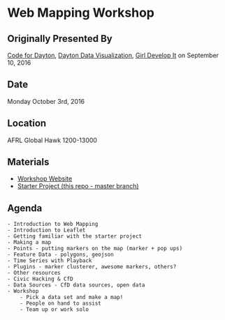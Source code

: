 # Web Mapping Workshop

## Originally Presented By
[Code for Dayton](http://codefordayton.org/),
[Dayton Data Visualization](http://www.meetup.com/daytondv),
[Girl Develop It](http://www.meetup.com/Girl-Develop-It-Dayton)
on September 10, 2016

## Date
Monday October 3rd, 2016

## Location
AFRL Global Hawk
1200-13000


## Materials
- [Workshop Website](http://codefordayton.github.io/mapping_workshop)
- [Starter Project (this repo - master branch)](https://github.com/codefordayton/mapping_workshop)

## Agenda
    - Introduction to Web Mapping
    - Introduction to Leaflet
    - Getting familiar with the starter project
    - Making a map
    - Points - putting markers on the map (marker + pop ups)
    - Feature Data - polygons, geojson
    - Time Series with Playback
    - Plugins - marker clusterer, awesome markers, others?
    - Other resources
    - Civic Hacking & CfD
    - Data Sources - CfD data sources, open data
    - Workshop
        - Pick a data set and make a map!
        - People on hand to assist
        - Team up or work solo
